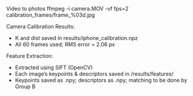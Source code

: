 
Video to photos
ffmpeg -i camera.MOV -vf fps=2 calibration_frames/frame_%03d.jpg


Camera Calibration Results:
- K and dist saved in results/iphone_calibration.npz
- All 60 frames used; RMS error = 2.06 px

Feature Extraction:
- Extracted using SIFT (OpenCV)
- Each image’s keypoints & descriptors saved in /results/features/
- Keypoints saved as .npy; descriptors as .npy; matching to be done by Group B